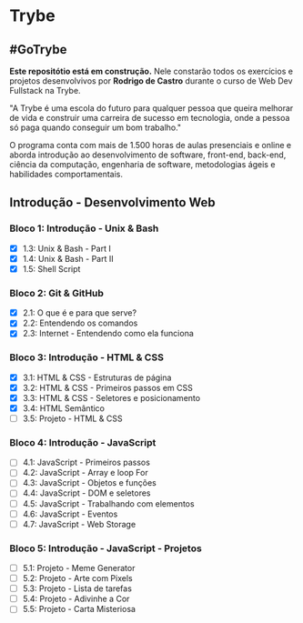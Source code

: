 # Trybe
## #GoTrybe

**Este repositótio está em construção.** Nele constarão todos os exercícios e projetos desenvolvivos por __Rodrigo de Castro__ durante o curso de Web Dev Fullstack na Trybe.

"A Trybe é uma escola do futuro para qualquer pessoa que queira melhorar de vida e construir uma carreira de sucesso em tecnologia, onde a pessoa só paga quando conseguir um bom trabalho."

O programa conta com mais de 1.500 horas de aulas presenciais e online e aborda introdução ao desenvolvimento de software, front-end, back-end, ciência da computação, engenharia de software, metodologias ágeis e habilidades comportamentais.

## Introdução - Desenvolvimento Web

### Bloco 1: Introdução - Unix & Bash
- [x] 1.3: Unix & Bash - Part I
- [x] 1.4: Unix & Bash - Part II
- [x] 1.5: Shell Script

### Bloco 2: Git & GitHub
- [x] 2.1: O que é e para que serve?
- [x] 2.2: Entendendo os comandos
- [x] 2.3: Internet - Entendendo como ela funciona

### Bloco 3: Introdução - HTML & CSS
- [x] 3.1: HTML & CSS - Estruturas de página
- [x] 3.2: HTML & CSS - Primeiros passos em CSS
- [x] 3.3: HTML & CSS - Seletores e posicionamento
- [x] 3.4: HTML Semântico
- [ ] 3.5: Projeto - HTML & CSS

### Bloco 4: Introdução - JavaScript
- [ ] 4.1: JavaScript - Primeiros passos
- [ ] 4.2: JavaScript - Array e loop For
- [ ] 4.3: JavaScript - Objetos e funções
- [ ] 4.4: JavaScript - DOM e seletores
- [ ] 4.5: JavaScript - Trabalhando com elementos
- [ ] 4.6: JavaScript - Eventos
- [ ] 4.7: JavaScript - Web Storage

### Bloco 5: Introdução - JavaScript - Projetos
- [ ] 5.1: Projeto - Meme Generator
- [ ] 5.2: Projeto - Arte com Pixels
- [ ] 5.3: Projeto - Lista de tarefas
- [ ] 5.4: Projeto - Adivinhe a Cor
- [ ] 5.5: Projeto - Carta Misteriosa

